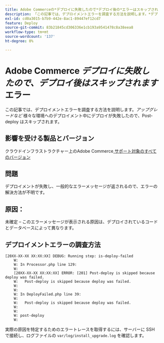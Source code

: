 ```yaml
---
title: Adobe Commerceの*デプロイに失敗したので*デプロイ後の*エラーはスキップされます
description: 「この記事では、デプロイメントエラーを調査する方法を説明します。*デプロイに失敗したので、Post-deploy はスキップされます*」
exl-id: cd0a3015-b7b9-442e-8ac1-89447ef12cd7
feature: Deploy
source-git-commit: 83b21845cd306336e1cb193a9541478c8a38eea8
workflow-type: tm+mt
source-wordcount: '137'
ht-degree: 0%

---
```


# Adobe Commerce *デプロイに失敗したので、デプロイ後はスキップされます* エラー

この記事では、デプロイメントエラーを調査する方法を説明します。*アップグレードなど* 様々な環境へのデプロイメント中にデプロイが失敗したので、Post-deploy はスキップされます。

## 影響を受ける製品とバージョン

クラウドインフラストラクチャー上のAdobe Commerce[ サポート対象のすべてのバージョン ](https://www.adobe.com/content/dam/cc/en/legal/terms/enterprise/pdfs/Adobe-Commerce-Software-Lifecycle-Policy.pdf)

## 問題

デプロイメントが失敗し、一般的なエラーメッセージが返されるので、エラーの解決方法が不明です。

## 原因：

未確定 – このエラーメッセージが表示される原因は、デプロイされているコードとデータベースによって異なります。

## デプロイメントエラーの調査方法

```
[20XX-XX-XX XX:XX:XX] DEBUG: Running step: is-deploy-failed
    W:
    W: In Processor.php line 129:
    W:
    [20XX-XX-XX XX:XX:XX] ERROR: [201] Post-deploy is skipped because deploy was failed.
    W:   Post-deploy is skipped because deploy was failed.
    W:
    W:
    W: In DeployFailed.php line 39:
    W:
    W:   Post-deploy is skipped because deploy was failed.
    W:
    W:
    W: post-deploy
    W:
```

実際の原因を特定するためのエラートレースを取得するには、サーバーに SSH で接続し、ログファイルの `var/log/install_upgrade.log` を確認します。
